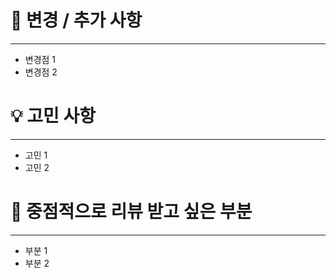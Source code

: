 # 🔨 변경 / 추가 사항
- - -
- 변경점 1
- 변경점 2
# 💡 고민 사항
- - -
- 고민 1
- 고민 2
# 📌 중점적으로 리뷰 받고 싶은 부분
- - -
- 부분 1
- 부분 2